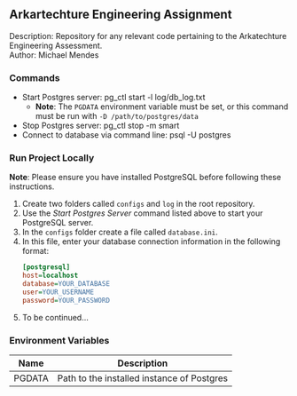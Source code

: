 ## Arkartechture Engineering Assignment
Description: Repository for any relevant code pertaining to the Arkatechture Engineering Assessment.\
Author: Michael Mendes

### Commands
- Start Postgres server: pg_ctl start -l log/db_log.txt
  - **Note**: The `PGDATA` environment variable must be set, or this command must be run with `-D /path/to/postgres/data`
- Stop Postgres server: pg_ctl stop -m smart
- Connect to database via command line: psql -U postgres

### Run Project Locally
**Note**: Please ensure you have installed PostgreSQL before following these instructions.
1. Create two folders called `configs` and `log` in the root repository.
2. Use the *Start Postgres Server* command listed above to start your PostgreSQL server.
3. In the `configs` folder create a file called `database.ini`.
4. In this file, enter your database connection information in the following format:
    ```ini
    [postgresql]
    host=localhost
    database=YOUR_DATABASE
    user=YOUR_USERNAME
    password=YOUR_PASSWORD
    ```
5. To be continued...
 
### Environment Variables
| Name   | Description |
| ------ | ----------- |
| PGDATA | Path to the installed instance of Postgres |
